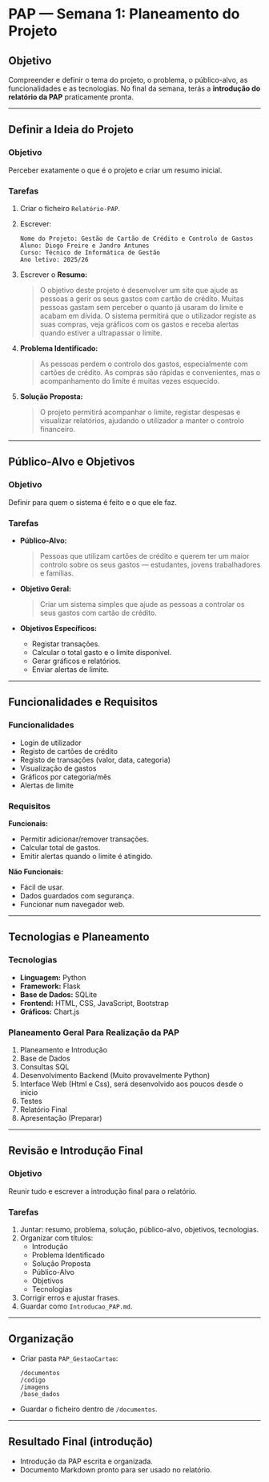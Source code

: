 # PAP — Semana 1: Planeamento do Projeto

## Objetivo
Compreender e definir o tema do projeto, o problema, o público-alvo, as funcionalidades e as tecnologias.
No final da semana, terás a **introdução do relatório da PAP** praticamente pronta.

---

## Definir a Ideia do Projeto

### Objetivo
Perceber exatamente o que é o projeto e criar um resumo inicial.

### Tarefas
1. Criar o ficheiro `Relatório-PAP`.
2. Escrever:
   ```
   Nome do Projeto: Gestão de Cartão de Crédito e Controlo de Gastos  
   Aluno: Diogo Freire e Jandro Antunes  
   Curso: Técnico de Informática de Gestão 
   Ano letivo: 2025/26
   ```
3. Escrever o **Resumo:**
   > O objetivo deste projeto é desenvolver um site que ajude as pessoas a gerir os seus gastos com cartão de crédito. Muitas pessoas gastam sem perceber o quanto já usaram do limite e acabam em dívida. O sistema permitirá que o utilizador registe as suas compras, veja gráficos com os gastos e receba alertas quando estiver a ultrapassar o limite.

4. **Problema Identificado:**
   > As pessoas perdem o controlo dos gastos, especialmente com cartões de crédito. As compras são rápidas e convenientes, mas o acompanhamento do limite é muitas vezes esquecido.

5. **Solução Proposta:**
   > O projeto permitirá acompanhar o limite, registar despesas e visualizar relatórios, ajudando o utilizador a manter o controlo financeiro.

---

## Público-Alvo e Objetivos

### Objetivo
Definir para quem o sistema é feito e o que ele faz.

### Tarefas
- **Público-Alvo:**
  > Pessoas que utilizam cartões de crédito e querem ter um maior controlo sobre os seus gastos — estudantes, jovens trabalhadores e famílias.

- **Objetivo Geral:**
  > Criar um sistema simples que ajude as pessoas a controlar os seus gastos com cartão de crédito.

- **Objetivos Específicos:**
  - Registar transações.
  - Calcular o total gasto e o limite disponível.
  - Gerar gráficos e relatórios.
  - Enviar alertas de limite.

---

## Funcionalidades e Requisitos

### Funcionalidades
- Login de utilizador  
- Registo de cartões de crédito  
- Registo de transações (valor, data, categoria)  
- Visualização de gastos  
- Gráficos por categoria/mês  
- Alertas de limite  

### Requisitos
**Funcionais:**
- Permitir adicionar/remover transações.  
- Calcular total de gastos.  
- Emitir alertas quando o limite é atingido.

**Não Funcionais:**
- Fácil de usar.  
- Dados guardados com segurança.  
- Funcionar num navegador web.

---

## Tecnologias e Planeamento

### Tecnologias
- **Linguagem:** Python  
- **Framework:** Flask  
- **Base de Dados:** SQLite  
- **Frontend:** HTML, CSS, JavaScript, Bootstrap  
- **Gráficos:** Chart.js  

### Planeamento Geral Para Realização da PAP
1. Planeamento e Introdução  
2. Base de Dados  
3. Consultas SQL  
4. Desenvolvimento Backend (Muito provavelmente Python)
5. Interface Web (Html e Css), será desenvolvido aos poucos desde o inicio  
6. Testes  
7. Relatório Final  
8. Apresentação (Preparar)

---

## Revisão e Introdução Final

### Objetivo
Reunir tudo e escrever a introdução final para o relatório.

### Tarefas
1. Juntar: resumo, problema, solução, público-alvo, objetivos, tecnologias.
2. Organizar com títulos:
   - Introdução  
   - Problema Identificado  
   - Solução Proposta  
   - Público-Alvo  
   - Objetivos  
   - Tecnologias
3. Corrigir erros e ajustar frases.
4. Guardar como `Introducao_PAP.md`.

---

## Organização
- Criar pasta `PAP_GestaoCartao`:
  ```
  /documentos
  /codigo
  /imagens
  /base_dados
  ```
- Guardar o ficheiro dentro de `/documentos`.

---

## Resultado Final (introdução)
- Introdução da PAP escrita e organizada.
- Documento Markdown pronto para ser usado no relatório.
